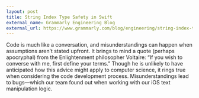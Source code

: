 ```yaml
---
layout: post
title: String Index Type Safety in Swift
external_name: Grammarly Engineering Blog
external_url: https://www.grammarly.com/blog/engineering/string-index-type-safety-in-swift/
---
```


Code is much like a conversation, and misunderstandings can happen when assumptions aren’t stated upfront. It brings to mind
a quote (perhaps apocryphal) from the Enlightenment philosopher Voltaire: “If you wish to converse with me, first define your
terms.” Though he is unlikely to have anticipated how this advice might apply to computer science, it rings true when considering
the code development process. Misunderstandings lead to bugs—which our team found out when working with our iOS text
manipulation logic.
